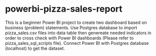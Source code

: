# powerbi-pizza-sales-report
This is a beginner Power BI project to create two dashboard based on business (problem) statements.
Use Postgres database to import pizza_sales.csv files into data table then genereate needed indicators in order to cross check with Power BI dashboards (Please refer to pizza_sales_sql_scripts file).
Connect Power BI with Postgres database (localhost) to get the dataset.
